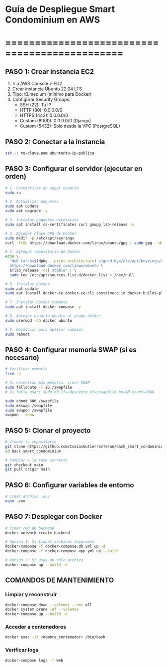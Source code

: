 # Guía de Despliegue Smart Condominium en AWS
# ==============================================

## PASO 1: Crear instancia EC2
1. Ir a AWS Console > EC2
2. Crear instancia Ubuntu 22.04 LTS
3. Tipo: t3.medium (mínimo para Docker)
4. Configurar Security Groups:
   - SSH (22): Tu IP
   - HTTP (80): 0.0.0.0/0
   - HTTPS (443): 0.0.0.0/0
   - Custom (8000): 0.0.0.0/0 (Django)
   - Custom (5432): Solo desde la VPC (PostgreSQL)

## PASO 2: Conectar a la instancia
```bash
ssh -i tu-clave.pem ubuntu@tu-ip-publica
```

## PASO 3: Configurar el servidor (ejecutar en orden)
```bash
# 1. Convertirse en super usuario
sudo su

# 2. Actualizar paquetes
sudo apt update
sudo apt upgrade -y

# 3. Instalar paquetes necesarios
sudo apt install ca-certificates curl gnupg lsb-release -y

# 4. Agregar clave GPG de Docker
sudo mkdir -p /etc/apt/keyrings
curl -fsSL https://download.docker.com/linux/ubuntu/gpg | sudo gpg --dearmor -o /etc/apt/keyrings/docker.gpg

# 5. Agregar repositorio de Docker
echo \
  "deb [arch=$(dpkg --print-architecture) signed-by=/etc/apt/keyrings/docker.gpg] \
  https://download.docker.com/linux/ubuntu \
  $(lsb_release -cs) stable" | \
  sudo tee /etc/apt/sources.list.d/docker.list > /dev/null

# 6. Instalar Docker
sudo apt update
sudo apt install docker-ce docker-ce-cli containerd.io docker-buildx-plugin docker-compose-plugin -y

# 7. Instalar Docker Compose
sudo apt install docker-compose -y

# 8. Agregar usuario ubuntu al grupo docker
sudo usermod -aG docker ubuntu

# 9. Reiniciar para aplicar cambios
sudo reboot
```

## PASO 4: Configurar memoria SWAP (si es necesario)
```bash
# Verificar memoria
free -h

# Si necesitas más memoria, crear SWAP
sudo fallocate -l 2G /swapfile
# Si falla usar: sudo dd if=/dev/zero of=/swapfile bs=1M count=2048

sudo chmod 600 /swapfile
sudo mkswap /swapfile
sudo swapon /swapfile
swapon --show
```

## PASO 5: Clonar el proyecto
```bash
# Clonar tu repositorio
git clone https://github.com/IsaiasGutierrezTeran/back_smart_condominium.git
cd back_smart_condominium

# Cambiar a la rama correcta
git checkout main
git pull origin main
```

## PASO 6: Configurar variables de entorno
```bash
# Crear archivo .env
nano .env
```

## PASO 7: Desplegar con Docker
```bash
# Crear red de backend
docker network create backend

# Opción 1: Si tienes archivos separados
docker-compose -f docker-compose.db.yml up -d
docker-compose -f docker-compose.app.yml up --build

# Opción 2: Si usas un solo archivo
docker-compose up --build -d
```

## COMANDOS DE MANTENIMIENTO

### Limpiar y reconstruir
```bash
docker-compose down --volumes --rmi all
docker system prune -af --volumes
docker-compose up --build -d
```

### Acceder a contenedores
```bash
docker exec -it <nombre_contenedor> /bin/bash
```

### Verificar logs
```bash
docker-compose logs -f web
```